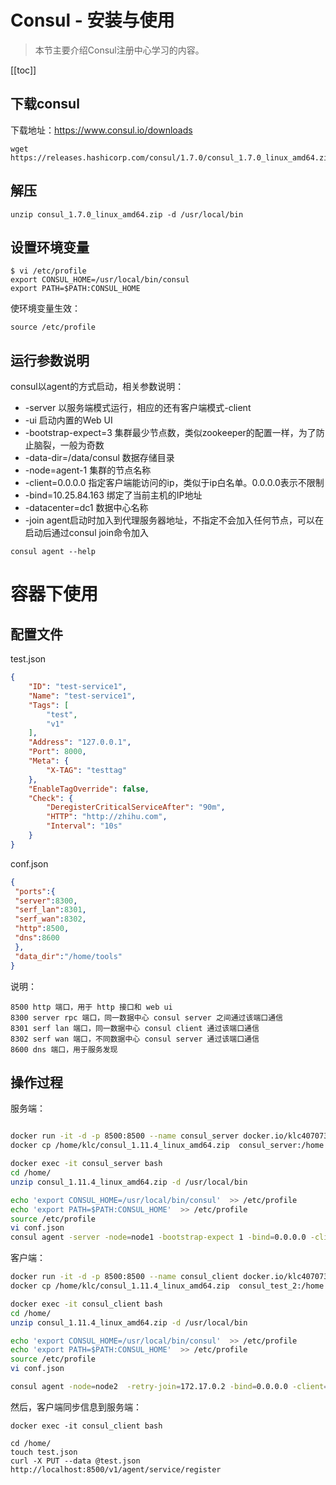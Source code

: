 # Consul - 安装与使用

> 本节主要介绍Consul注册中心学习的内容。

[[toc]]

## 下载consul

下载地址：https://www.consul.io/downloads

```
wget https://releases.hashicorp.com/consul/1.7.0/consul_1.7.0_linux_amd64.zip
```

## 解压

```
unzip consul_1.7.0_linux_amd64.zip -d /usr/local/bin
```

## 设置环境变量

```
$ vi /etc/profile
export CONSUL_HOME=/usr/local/bin/consul
export PATH=$PATH:CONSUL_HOME
```

使环境变量生效：

```
source /etc/profile
```

## 运行参数说明

consul以agent的方式启动，相关参数说明：

- -server 以服务端模式运行，相应的还有客户端模式-client
- -ui 启动内置的Web UI
- -bootstrap-expect=3 集群最少节点数，类似zookeeper的配置一样，为了防止脑裂，一般为奇数
- -data-dir=/data/consul 数据存储目录
- -node=agent-1 集群的节点名称
- -client=0.0.0.0 指定客户端能访问的ip，类似于ip白名单。0.0.0.0表示不限制
- -bind=10.25.84.163 绑定了当前主机的IP地址
- -datacenter=dc1 数据中心名称
- -join agent启动时加入到代理服务器地址，不指定不会加入任何节点，可以在启动后通过consul join命令加入

```
consul agent --help
```

# 容器下使用

## 配置文件

test.json

```json
{
    "ID": "test-service1",
    "Name": "test-service1",
    "Tags": [
        "test",
        "v1"
    ],
    "Address": "127.0.0.1",
    "Port": 8000,
    "Meta": {
        "X-TAG": "testtag"
    },
    "EnableTagOverride": false,
    "Check": {
        "DeregisterCriticalServiceAfter": "90m",
        "HTTP": "http://zhihu.com",
        "Interval": "10s"
    }
}
```

conf.json

```json
{
 "ports":{
 "server":8300,
 "serf_lan":8301,
 "serf_wan":8302,
 "http":8500,
 "dns":8600
 },
 "data_dir":"/home/tools"
}
```

说明：

```
8500 http 端口，用于 http 接口和 web ui
8300 server rpc 端口，同一数据中心 consul server 之间通过该端口通信
8301 serf lan 端口，同一数据中心 consul client 通过该端口通信
8302 serf wan 端口，不同数据中心 consul server 通过该端口通信
8600 dns 端口，用于服务发现
```

## 操作过程

服务端：

```bash

docker run -it -d -p 8500:8500 --name consul_server docker.io/klc407073648/centos_build_lib:v3.0 /bin/bash
docker cp /home/klc/consul_1.11.4_linux_amd64.zip  consul_server:/home

docker exec -it consul_server bash
cd /home/
unzip consul_1.11.4_linux_amd64.zip -d /usr/local/bin

echo 'export CONSUL_HOME=/usr/local/bin/consul'  >> /etc/profile
echo 'export PATH=$PATH:CONSUL_HOME'  >> /etc/profile
source /etc/profile
vi conf.json
consul agent -server -node=node1 -bootstrap-expect 1 -bind=0.0.0.0 -client=0.0.0.0 -config-dir=./conf.json -ui
```

客户端：

```bash
docker run -it -d -p 8500:8500 --name consul_client docker.io/klc407073648/centos_build_lib:v3.0 /bin/bash
docker cp /home/klc/consul_1.11.4_linux_amd64.zip  consul_test_2:/home

docker exec -it consul_client bash
cd /home/
unzip consul_1.11.4_linux_amd64.zip -d /usr/local/bin

echo 'export CONSUL_HOME=/usr/local/bin/consul'  >> /etc/profile
echo 'export PATH=$PATH:CONSUL_HOME'  >> /etc/profile
source /etc/profile
vi conf.json

consul agent -node=node2  -retry-join=172.17.0.2 -bind=0.0.0.0 -client=0.0.0.0 -config-dir=./conf.json
```

然后，客户端同步信息到服务端：

```
docker exec -it consul_client bash

cd /home/
touch test.json
curl -X PUT --data @test.json http://localhost:8500/v1/agent/service/register
```
